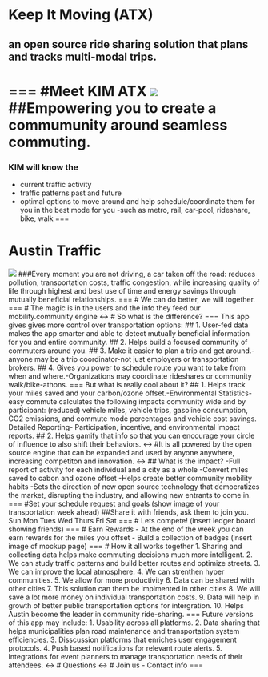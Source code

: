 # Keep It Moving (ATX)
## an open source ride sharing solution that plans and tracks multi-modal trips.
===
#Meet KIM ATX
<img src="http://cdn2.sosueme.ie/wp-content/uploads/2014/09/0799.png"/>
##Empowering you to create a commumunity around seamless commuting.
===
### KIM will know the 
- current traffic activity
- traffic patterns past and future
- optimal options to move around and help schedule/coordinate them for you in the best mode for you
-such as metro, rail, car-pool, rideshare, bike, walk
===
# Austin Traffic
<img src="http://techzette.com/wp-content/uploads/2014/02/traffic-austin.jpg"/>
###Every moment you are not driving, a car taken off the road: reduces pollution, transportation costs, traffic congestion, while increasing quality of life through highest and best use of time and energy savings through mutually beneficial relationships.
===
# We can do better, we will together.
===
# The magic is in the users and the info they feed our mobility.community engine
<->
# So what is the difference?
===
This app gives gives more control over transportation options:
## 1. User-fed data makes the app smarter and able to detect mutually beneficial information for you and entire community.
## 2. Helps build a focused community of commuters around you.
## 3. Make it easier to plan a trip and get around.-anyone may be a trip coordinator-not just employers or transportation brokers.
## 4. Gives you power to schedule route you want to take from when and where.-Organizations may coordinate rideshares or community walk/bike-athons.
===
But what is really cool about it?
## 1. Helps track your miles saved and your carbon/ozone offset.-Environmental Statistics-easy commute calculates the following impacts community wide and by participant: (reduced) vehicle miles, vehicle trips, gasoline consumption, CO2 emissions, and commute mode percentages and vehicle cost savings. Detailed Reporting- Participation, incentive, and environmental impact reports.
## 2. Helps gamify that info so that you can encourage your circle of influence to also shift their behaviors.
<->
#It is all powered by the open source engine that can be expanded and used by anyone anywhere, increasing competiton and innovation.
<->
## What is the impact?
-Full report of activity for each individual and a city as a whole
-Convert miles saved to cabon and ozone offset
-Helps create better community mobility habits
-Sets the direction of new open source technology that democratizes the market, disrupting the industry, and allowing new entrants to come in.
===
#Set your schedule request and goals
(show image of your transportation week ahead)
##Share it with friends, ask them to join you. 
Sun
Mon
Tues
Wed
Thurs
Fri
Sat
===
# Lets compete!
(insert ledger board showing friends)
===
# Earn Rewards
- At the end of the week you can earn rewards for the miles you offset
- Build a collection of badges
(insert image of mockup page)
===
# How it all works together
1. Sharing and collecting data helps make commuting decisions much more intelligent.
2. We can study traffic patterns and build better routes and optimize streets.
3. We can improve the local atmosphere.
4. We can strenthen hyper communities.
5. We allow for more productivity
6. Data can be shared with other cities
7. This solution can them be implmented in other cities
8. We will save a lot more money on individual transportation costs.
9. Data will help in growth of better public transportation options for intergration.
10. Helps Austin become the leader in community ride-sharing.
===
Future versions of this app may include:
1. Usability across all platforms.
2. Data sharing that helps municipalities plan road maintenance and transportation system efficiencies.
3. Disscussion platforms that enriches user engagement protocols.
4. Push based notifications for relevant route alerts.
5. Integrations for event planners to manage transportation needs of their attendees.
<-> 
# Questions
<-> 
# Join us - Contact info
===

